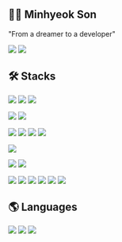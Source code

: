 ## 🏃‍♂️ Minhyeok Son
"From a dreamer to a developer"

<a href="https://blog.naver.com/handgolight"> <img src="https://img.shields.io/badge/Blog-03C75A?style=flat-square&logo=Naver&logoColor=white"/></a> </t>
<img src="https://img.shields.io/badge/mh.blosson@gmail.com-EA4335?style=flat-square&logo=Gmail&logoColor=white"/>


## 🛠 Stacks

<img src="https://img.shields.io/badge/HTML5-E34F26?style=flat-square&logo=HTML5&logoColor=white"/> </t>
<img src="https://img.shields.io/badge/CSS3-1572B6?style=flat-square&logo=CSS3&logoColor=white"/>
<img src="https://img.shields.io/badge/Bootstap-7952B3?style=flat-square&logo=Bootstap&logoColor=white"/>

<img src="https://img.shields.io/badge/JavaScript-F7DF1E?style=flat-square&logo=JavaScript&logoColor=white"/> </t>
<img src="https://img.shields.io/badge/TypeScript-3178C6?style=flat-square&logo=TypeScript&logoColor=white"/>

<img src="https://img.shields.io/badge/React-61DAFB?style=flat-square&logo=React&logoColor=white"/> </t>
<img src="https://img.shields.io/badge/Redux-764ABC?style=flat-square&logo=Redux&logoColor=white"/>
<img src="https://img.shields.io/badge/Recoil-3578E5?style=flat-square&logo=Recoil&logoColor=white"/>
<img src="https://img.shields.io/badge/styledCompoenents-DB7093?style=flat-square&logo=styled-components&logoColor=white"/>

<img src="https://img.shields.io/badge/Vue.js-4FC08D?style=flat-square&logo=Vue.js&logoColor=white"/> </t>

<img src="https://img.shields.io/badge/Python-3776AB?style=flat-square&logo=Python&logoColor=white"/> </t>
<img src="https://img.shields.io/badge/Django-092E20?style=flat-square&logo=Django&logoColor=white"/>

<img src="https://img.shields.io/badge/Jira-0052CC?style=flat-square&logo=Jira&logoColor=white"/> </t>
<img src="https://img.shields.io/badge/Notion-000000?style=flat-square&logo=Notion&logoColor=white"/>
<img src="https://img.shields.io/badge/Figma-F24E1E?style=flat-square&logo=Figma&logoColor=white"/>
<img src="https://img.shields.io/badge/Git-F05032?style=flat-square&logo=Git&logoColor=white"/> </t>
<img src="https://img.shields.io/badge/GitHub-181717?style=flat-square&logo=GitHub&logoColor=white"/>
<img src="https://img.shields.io/badge/GitLab-FC6D26?style=flat-square&logo=GitLab&logoColor=white"/>


## 🌎 Languages
<img src="https://img.shields.io/badge/English-150458?style=flat-square&logo=Jira&logoColor=white"/> </t>
<img src="https://img.shields.io/badge/Korean-150458?style=flat-square&logo=Jira&logoColor=white"/>
<img src="https://img.shields.io/badge/Japanese-FF160B?style=flat-square&logo=Jira&logoColor=white"/>





